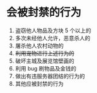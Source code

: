 # 会被封禁的行为



1. 盗窃他人物品及方块 5 个以上的
2. 多次未经他人允许，恶意杀人的
3. 屠杀他人农村动物的
4. ~~利用宠物进行上述行为的~~
5. 破坏主城及展览馆壁画的
6. 利用 bug 刷物品及金钱的
7. 做出有违服务器团结的行为的
8. 其他应被封禁的行为

